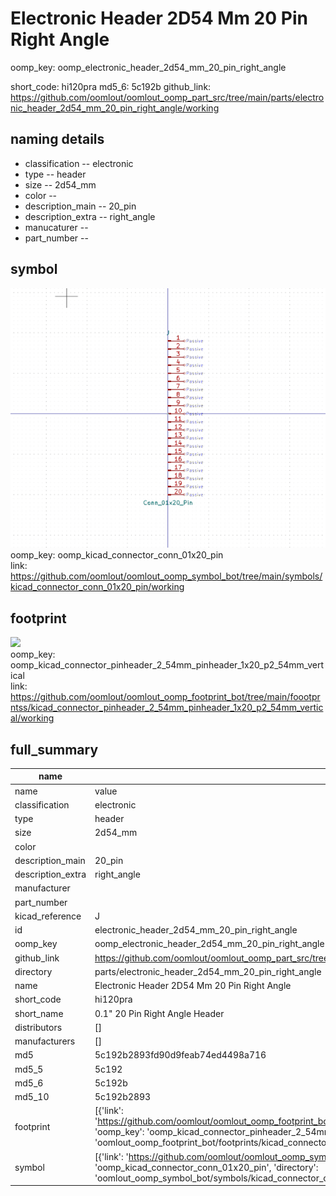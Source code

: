 # Electronic Header 2D54 Mm 20 Pin Right Angle
oomp_key: oomp_electronic_header_2d54_mm_20_pin_right_angle 


short_code: hi120pra
md5_6: 5c192b
github_link: https://github.com/oomlout/oomlout_oomp_part_src/tree/main/parts/electronic_header_2d54_mm_20_pin_right_angle/working
## naming details
* classification -- electronic
* type -- header
* size -- 2d54_mm
* color -- 
* description_main -- 20_pin
* description_extra -- right_angle
* manucaturer -- 
* part_number -- 



## symbol

![](symbol/0/working/working_600.png)  
oomp_key: oomp_kicad_connector_conn_01x20_pin  
link: https://github.com/oomlout/oomlout_oomp_symbol_bot/tree/main/symbols/kicad_connector_conn_01x20_pin/working  

## footprint

![](footprint/0/working/working_600.png)  
oomp_key: oomp_kicad_connector_pinheader_2_54mm_pinheader_1x20_p2_54mm_vertical  
link: https://github.com/oomlout/oomlout_oomp_footprint_bot/tree/main/foootprntss/kicad_connector_pinheader_2_54mm_pinheader_1x20_p2_54mm_vertical/working  

## full_summary
| name | value | 
| --- | --- | 
| name | value | 
| classification | electronic | 
| type | header | 
| size | 2d54_mm | 
| color |  | 
| description_main | 20_pin | 
| description_extra | right_angle | 
| manufacturer |  | 
| part_number |  | 
| kicad_reference | J | 
| id | electronic_header_2d54_mm_20_pin_right_angle | 
| oomp_key | oomp_electronic_header_2d54_mm_20_pin_right_angle | 
| github_link | https://github.com/oomlout/oomlout_oomp_part_src/tree/main/parts/electronic_header_2d54_mm_20_pin_right_angle/working | 
| directory | parts/electronic_header_2d54_mm_20_pin_right_angle | 
| name | Electronic Header 2D54 Mm 20 Pin Right Angle | 
| short_code | hi120pra | 
| short_name | 0.1" 20 Pin Right Angle Header | 
| distributors | [] | 
| manufacturers | [] | 
| md5 | 5c192b2893fd90d9feab74ed4498a716 | 
| md5_5 | 5c192 | 
| md5_6 | 5c192b | 
| md5_10 | 5c192b2893 | 
| footprint | [{'link': 'https://github.com/oomlout/oomlout_oomp_footprint_bot/tree/main/foootprntss/kicad_connector_pinheader_2_54mm_pinheader_1x20_p2_54mm_vertical', 'oomp_key': 'oomp_kicad_connector_pinheader_2_54mm_pinheader_1x20_p2_54mm_vertical', 'directory': 'oomlout_oomp_footprint_bot/footprints/kicad_connector_pinheader_2_54mm_pinheader_1x20_p2_54mm_vertical//working/working.kicad_mod'}] | 
| symbol | [{'link': 'https://github.com/oomlout/oomlout_oomp_symbol_bot/tree/main/symbols/kicad_connector_conn_01x20_pin', 'oomp_key': 'oomp_kicad_connector_conn_01x20_pin', 'directory': 'oomlout_oomp_symbol_bot/symbols/kicad_connector_conn_01x20_pin//working/working.kicad_sym'}] | 
